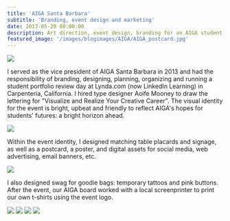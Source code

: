 ```yaml
---
title: 'AIGA Santa Barbara'
subtitle: 'Branding, event design and marketing'
date: 2013-05-20 00:00:00
description: Art direction, event design, branding for an AIGA student portfolio review day
featured_image: '/images/blogimages/AIGA/AIGA_postcard.jpg'
---
```


![](/images/blogimages/AIGA/AIGAheader.jpg)

I served as the vice president of AIGA Santa Barbara in 2013 and had the responsibility of branding, designing, planning, organizing and running a student portfolio review day at Lynda.com (now LinkedIn Learning) in Carpenteria, California. I hired type designer Aoife Mooney to draw the lettering for "Visualize and Realize Your Creative Career". The visual identity for the event is bright, upbeat and friendly to reflect AIGA's hopes for students' futures: a bright horizon ahead.

![](/images/blogimages/AIGA/AIGAportfolioday.jpg)

Within the event identity, I designed matching table placards and signage, as well as a postcard, a poster, and digital assets for social media, web advertising, email banners, etc.

![](/images/blogimages/AIGA/AIGA_portfolioday_poster.jpg)

I also designed swag for goodie bags: temporary tattoos and pink buttons. After the event, our AIGA board worked with a local screenprinter to print our own t-shirts using the event logo.

<div class="gallery" data-columns="2">
	<img src="/images/blogimages/AIGA/AIGAbutton.jpg">
	<img src="/images/blogimages/AIGA/AIGAtattoo.jpg">
	<img src="/images/blogimages/AIGA/AIGAscreenprint.jpg">
	<img src="/images/blogimages/AIGA/AIGAtshirt.jpg">

</div>
